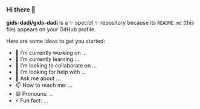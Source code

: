 ### Hi there 👋


**gids-dadi/gids-dadi** is a ✨ _special_ ✨ repository because its `README.md` (this file) appears on your GitHub profile.

Here are some ideas to get you started:

- 🔭 I’m currently working on ...
- 🌱 I’m currently learning ...
- 👯 I’m looking to collaborate on ...
- 🤔 I’m looking for help with ...
- 💬 Ask me about ...
- 📫 How to reach me: ...
- 😄 Pronouns: ...
- ⚡ Fun fact: ...


<!--
### Hi! 👋 I'm Dadi Gideon - A full-stack Web Developer
<hr />
<br/>
  availableFor: "Front-end developer" || "Full-stack web developer"<br/>
  code: JavaScript, React, Redux, Ruby on Rails, HTML5/CSS3, Bootstrap, Nodejs <br/>
  Interested?:<br/>
  askMeAbout: latest tech inventions and reserach breakthrough <br/>
  challenge: "Not really an out going person!" <br/>
  funFacts:'I was a teacher, if you employed me to teach your kids, trust me I will add coding without any extra charges.' <br/>
 if interested in further discussion
  'Would like to respond to your call'<br/>
  -->
